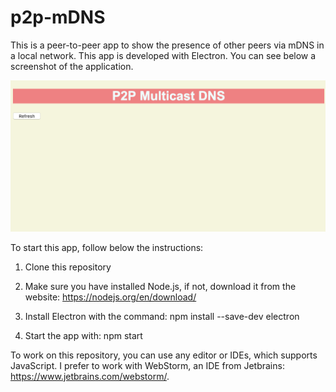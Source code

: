 # p2p-mDNS

This is a peer-to-peer app to show the presence of other peers via mDNS in a local network. This app is developed with Electron. You can see
below a screenshot of the application.

![Screenshot](Figures/app.png)

To start this app, follow below the instructions:

1. Clone this repository

2. Make sure you have installed Node.js, if not, download it from the website: https://nodejs.org/en/download/

3. Install Electron with the command: npm install --save-dev electron
4. Start the app with: npm start

To work on this repository, you can use any editor or IDEs, which supports JavaScript. I prefer to work with WebStorm, an IDE from Jetbrains: https://www.jetbrains.com/webstorm/.
